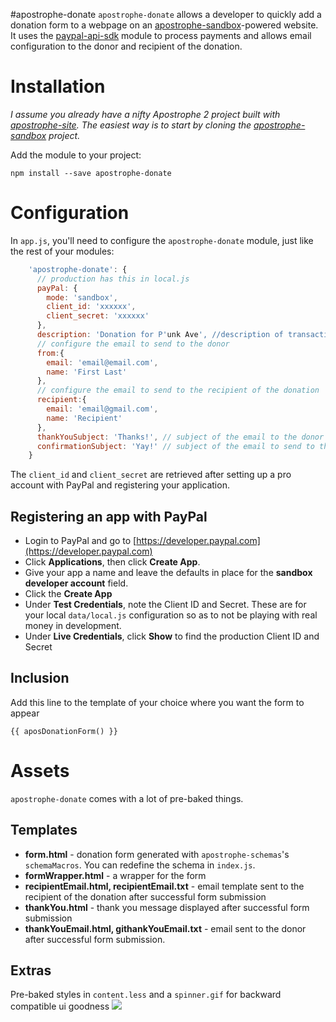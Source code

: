 #apostrophe-donate
`apostrophe-donate` allows a developer to quickly add a donation form to a webpage on an [apostrophe-sandbox](https://github.com/apostrophe-sandbox)-powered website.
It uses the [paypal-api-sdk](https://github.com/paypal/rest-api-sdk-nodejs) module to process payments and allows email configuration to the donor and recipient of the donation.

# Installation
*I assume you already have a nifty Apostrophe 2 project built with [apostrophe-site](https://github.com/punkave/apostrophe-site). The easiest way is to start by cloning the [apostrophe-sandbox](https://github.com/apostrophe-sandbox) project.*

Add the module to your project:

`npm install --save apostrophe-donate`

# Configuration

In `app.js`, you'll need to configure the `apostrophe-donate` module, just like the rest of your modules:

```javascript
    'apostrophe-donate': {
      // production has this in local.js
      payPal: {
        mode: 'sandbox',
        client_id: 'xxxxxx',
        client_secret: 'xxxxxx'
      },
      description: 'Donation for P'unk Ave', //description of transaction
      // configure the email to send to the donor
      from:{
        email: 'email@email.com',
        name: 'First Last'
      },
      // configure the email to send to the recipient of the donation
      recipient:{
        email: 'email@gmail.com',
        name: 'Recipient'
      },
      thankYouSubject: 'Thanks!', // subject of the email to the donor
      confirmationSubject: 'Yay!' // subject of the email to send to the recipient of the donation,
    }
```

The `client_id` and `client_secret` are retrieved after setting up a pro account with PayPal and registering your application.


## Registering an app with PayPal

* Login to PayPal and go to [https://developer.paypal.com](https://developer.paypal.com)
* Click **Applications**, then click **Create App**.
* Give your app a name and leave the defaults in place for the **sandbox developer account** field.
* Click the **Create App**
* Under **Test Credentials**, note the Client ID and Secret. These are for your local `data/local.js` configuration so as to not be playing with real money in development.
* Under **Live Credentials**, click **Show** to find the production Client ID and Secret

## Inclusion
Add this line to the template of your choice where you want the form to appear
```
{{ aposDonationForm() }}
```

# Assets
`apostrophe-donate` comes with a lot of pre-baked things.

## Templates
* **form.html** - donation form generated with `apostrophe-schemas`'s `schemaMacros`. You can redefine the schema in `index.js`.
* **formWrapper.html** - a wrapper for the form
* **recipientEmail.html, recipientEmail.txt** - email template sent to the recipient of the donation after successful form submission
* **thankYou.html** - thank you message displayed after successful form submission
* **thankYouEmail.html, githankYouEmail.txt** - email sent to the donor after successful form submission.

## Extras
Pre-baked styles in `content.less` and a `spinner.gif` for backward compatible ui goodness
![](https://github.com/punkave/apostrophe-donate/blob/master/public/images/spinner.gif)
